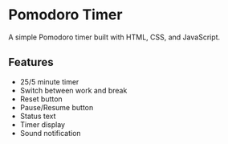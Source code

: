 # Pomodoro Timer

A simple Pomodoro timer built with HTML, CSS, and JavaScript.

## Features

- 25/5 minute timer
- Switch between work and break
- Reset button
- Pause/Resume button
- Status text
- Timer display
- Sound notification
